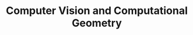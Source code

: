---
title: Computer Vision and Computational Geometry
order: 3

publications:
  - date: 2015-02-19
    title: "Structure From Motion using Factor Graphs"
    authors: "Nitin J. Sanket"
    links:
      img: /project/sfm/sfm.jpg
      page: /404.html

  - date: 2015-02-18
    title: "Object Reconstruction and 6DOF object pose estimation using ICP"
    authors: "Nitin J. Sanket"
    links:
      img: /project/ese650/p6/p6.png
      preprint: /project/ese650/p6/nitinsan_project6.pdf
      page: /404.html
      code: /404.html


  - date: 2014-03-17
    title: "Face Replacement"
    authors: "Nitin J. Sanket, Adarsh Vakkaleri Sateesh"
    links:
      img: /project/cis581/p4/p4.png
      poster: //prezi.com/gfzbtx191dqp/?utm_campaign=share&utm_medium=copy&rc=ex0share
      page: /404.html
      code: //github.com/NitinJSanket/CIS581Project4

  - date: 2014-03-16
    title: "Face Morphing"
    authors: "Nitin J. Sanket"
    links:
      img: /project/cis581/p2/p2.png
      page: /404.html
      code: //github.com/NitinJSanket/CIS581Project2

  - date: 2014-03-15
    title: "Automatic Panorama Stitching"
    authors: "Nitin J. Sanket"
    links:
      img: /project/cis581/p3/p3.png
      poster: //prezi.com/lhi_deq89tb8/?utm_campaign=share&utm_medium=copy&rc=ex0share
      page: /404.html
      code: //github.com/NitinJSanket/CIS581Project3

---